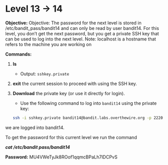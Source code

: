 # Level 13 -> 14

**Objective:** Objective: The password for the next level is stored in /etc/bandit_pass/bandit14 and can only be read by user bandit14. For this level, you don’t get the next password, but you get a private SSH key that can be used to log into the next level. Note: localhost is a hostname that refers to the machine you are working on

**Commands:**

1. **ls**
   - Output: `sshkey.private`
   
2. **exit** the current session to proceed with using the SSH key.

3. **Download** the private key (or use it directly for login).
   - Use the following command to log into `bandit14` using the private key:
   ```bash
   ssh -i sshkey.private bandit14@bandit.labs.overthewire.org -p 2220
   ```
 we are logged into bandit14.

To get the password for this current level we run the command

 **_cat /etc/bandit pass/bandit14_**

**Password:** MU4VWeTyJk8ROof1qqmcBPaLh7lDCPvS